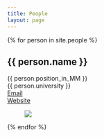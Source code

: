 ```yaml
---
title: People
layout: page
---
```


<div>
    {% for person in site.people %}
        <h2>{{ person.name }} </h2>
        {{ person.position_in_MM }}
        <br>
        {{ person.university }}
        <br>
        <a href="mailto:{{ person.email }}">Email</a>
        <br>
        <a href="{{ person.website }}">Website</a>
        <br>
        <div class="column is-one-fifth-desktop is-one-fifth-fullhd is-one-quarter-tablet">
            <figure class="image is-64x64">
                <img class="is-rounded" src="{{site.url}}{{site.baseurl}}{{person.photo}}">
            </figure>
        </div>
    {% endfor %}
</div>